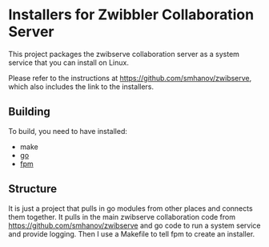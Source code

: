 # Installers for Zwibbler Collaboration Server

This project packages the zwibserve collaboration server as a system service that you can install on Linux.

Please refer to the instructions at https://github.com/smhanov/zwibserve, which also includes the link to the installers.

## Building
To build, you need to have installed:

* make
* [go](https://golang.org/)
* [fpm](https://fpm.readthedocs.io/en/latest/installing.html)

## Structure
It is just a project that pulls in go modules from other places and connects them together. It pulls in the main zwibserve collaboration code from https://github.com/smhanov/zwibserve and go code to run a system service and provide logging. Then I use a Makefile to tell fpm to create an installer.

